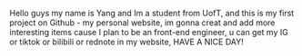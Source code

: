 Hello guys my name is Yang and Im a student from UofT,
and this is my first project on Github - my personal website,
im gonna creat and add more interesting items cause I plan to be an front-end engineer,
u can get my IG or tiktok or bilibili or rednote in my website,
HAVE A NICE DAY!
